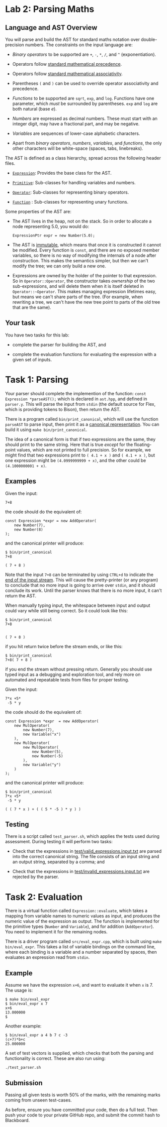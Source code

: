 Lab 2: Parsing Maths
====================

Language and AST Overview
-------------------------

You will parse and build the AST for standard maths notation over double-precision numbers. The constraints on the input language are:

- _Binary operators_ to be supported are `+`, `-`, `*`, `/`, and `^` (exponentiation).

- Operators follow [standard mathematical precedence](https://en.wikipedia.org/wiki/Order_of_operations).

- Operators follow [standard mathematical associativity](https://en.wikipedia.org/wiki/Operator_associativity).

- Parentheses `(` and `)` can be used to override operator associativity and precedence.

- _Functions_ to be supported are `sqrt`, `exp`, and `log`. Functions have one parameter, which _must_ be surrounded by parentheses. `exp` and `log` are both natural (base _e_).

- _Numbers_ are expressed as decimal numbers. These must start with an integer digit, may have a fractional part, and may be negative.

- _Variables_ are sequences of lower-case alphabetic characters.

- Apart from _binary operators_, _numbers_, _variables_, and _functions_, the only other characters will be white-space (spaces, tabs, linebreaks).

The AST is defined as a class hierarchy, spread across the following header files.

- [`Expression`](include/ast/ast_expression.hpp): Provides the base class for the AST.

- [`Primitive`](include/ast/ast_primitives.hpp): Sub-classes for handling variables and numbers.

- [`Operator`](include/ast/ast_operators.hpp): Sub-classes for representing binary operators.

- [`Function`](include/ast/ast_functions.hpp) : Sub-classes for representing unary functions.

Some properties of the AST are:

- The AST lives in the heap, not on the stack. So in order to allocate a node representing 5.0, you would do:

  ````
  ExpressionPtr expr = new Number(5.0);
  ````

- The AST is [immutable](https://en.wikipedia.org/wiki/Immutable_object), which means that once it is constructed it cannot be modified. Every function is
  `const`, and there are no exposed member variables, so there is no way of modifying the internals of a node after construction. This makes the semantics simpler, but then we can't modify the tree; we can only build a new one.

- Expressions are owned by the holder of the pointer to that expression. So in `Operator::Operator`, the constructor takes _ownership_ of the two sub-expressions, and will delete them when it is itself deleted in `Operator::~Operator`. This makes managing expression lifetimes easy, but means we can't share parts of the tree. (For example, when rewriting a tree, we can't have the new tree point to parts of the old tree that are the same).

Your task
---------

You have two tasks for this lab:

- complete the parser for building the AST, and

- complete the evaluation functions for evaluating the expression with a given set of inputs.

Task 1: Parsing
===============

Your parser should complete the implemention of the function: ```` const Expression *parseAST(); ```` which is declared in `ast.hpp`, and defined in `parser.y`. This will parse the input from `stdin` (the default source for Flex, which is providing tokens to Bison), then return the AST.

There is a program called `bin/print_canonical`, which will use the function `parseAST` to parse input, then print it as a [canonical representation](https://en.wikipedia.org/wiki/Canonical_form).  You can build it using `make bin/print_canonical`.

The idea of a canonical form is that if two expressions are the same, they should print to the same string. Here that is true _except_ for the floating-point values, which are not printed to full precision. So for example, we might find that two expressions print to `( 4.1 + x )` and `( 4.1 + x )`, but one expression might be `(4.0999999999 + x)`, and the other could be `(4.1000000001 + x)`.

Examples
--------

Given the input:
````
7+8
````
the code should do the equivalent of:
```
const Expression *expr = new AddOperator(
    new Number(7),
    new Number(8)
);
```
and the canonical printer will produce:
```
$ bin/print_canonical
7+8

( 7 + 8 )
```

Note that the input `7+8` can be terminated by using `CTRL+d` to indicate the [end of the input stream](https://en.wikipedia.org/wiki/End-of-Transmission_character).  This will cause the pretty-printer (or any program) to conclude that no more input is going to arrive over `stdin`, and it should conclude its work. Until the parser knows that there is no more input, it can't return the AST.

When manually typing input, the whitespace between input and output could vary while still being correct. So it could look like this:

```
$ bin/print_canonical
7+8


( 7 + 8 )
```
if you hit return twice before the stream ends, or like this:
```
$ bin/print_canonical
7+8( 7 + 8 )
```

if you end the stream without pressing return. Generally you should use typed input as a debugging and exploration tool, and rely more on automated and repeatable tests from files for proper testing.

Given the input:
````
7*x +5*
 -5 * y
````
the code should do the equivalent of:
````
const Expression *expr  = new AddOperator(
    new MulOperator(
        new Number(7),
        new Variable("x")
    ),
    new MulOperator(
        new MulOperator(
            new Number(5),
            new Number(-5)
        ),
        new Variable("y")
    )
);
````
and the canonical printer will produce:
````
$ bin/print_canonical
7*x +5*
 -5 * y
 
( ( 7 * x ) + ( ( 5 * -5 ) * y ) )
````

Testing
-------

There is a script called `test_parser.sh`, which applies the tests used during assessment. During testing it will perform two tasks:

- Check that the expressions in [test/valid_expressions.input.txt](test/valid_expressions.input.txt) are parsed into the correct canonical string. The file consists of an input string and an output string, separated by a comma; and

- Check that the expressions in [test/invalid_expressions.input.txt](test/invalid_expressions.input.txt) are rejected by the parser.


Task 2: Evaluation
==================

There is a virtual function called `Expression::evaluate`, which takes a mapping from variable names to numeric values as input, and produces the numeric value of the expression as output. The function is implemented for the primitive types (`Number` and `Variable`), and for addition (`AddOperator`). You need to implement it for the remaining nodes.

There is a driver program called `src/eval_expr.cpp`, which is built using `make bin/eval_expr`. This takes a list of variable bindings on the command line, where each binding is a variable and a number separated by spaces, then evaluates an expression read from `stdin`.

Example
-------

Assume we have the expression `x+6`, and want to evaluate it when `x` is 7. The usage is:
````
$ make bin/eval_expr
$ bin/eval_expr x 7
x+6
13.000000
$
````

Another example:
````
$ bin/eval_expr a 4 b 7 c -3
(c+7)*b+c
25.000000
````

A set of test vectors is supplied, which checks that both
the parsing and functionality is correct. These are also run using:
```
./test_parser.sh
```

Submission
----------

Passing all given tests is worth 50% of the marks, with the remaining marks coming from unseen test-cases.

As before, ensure you have committed your code, then do a full test. Then push your code to your private GitHub repo, and submit the commit hash to Blackboard.
